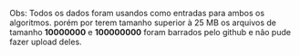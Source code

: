 Obs: Todos os dados foram usandos como entradas para ambos os algoritmos. porém por terem tamanho superior à 25 MB os arquivos de tamanho **10000000** e **100000000** foram barrados pelo github e não pude fazer upload deles.
